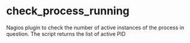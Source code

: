 # check_process_running
Nagios plugin to check the number of active instances of the process in question. The script returns the list of active PID
